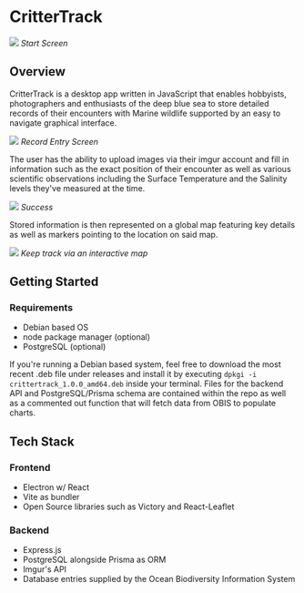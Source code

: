 # CritterTrack
![](https://i.imgur.com/Wv1IwWn.png)
*Start Screen*

## Overview
CritterTrack is a desktop app written in JavaScript that enables hobbyists, photographers and enthusiasts of the deep blue sea to store detailed records of their encounters with Marine wildlife supported by an easy to navigate graphical interface.

![](https://i.imgur.com/az3Uh6Q.png)
*Record Entry Screen*

The user has the ability to upload images via their imgur account and fill in information such as the exact position of their encounter as well as various scientific observations including the Surface Temperature and the Salinity levels they've measured at the time.

![](https://i.imgur.com/3RcxMmP.png)
*Success*

Stored information is then represented on a global map featuring key details as well as markers pointing to the location on said map.

![](https://i.imgur.com/ZfEQMMQ.png)
*Keep track via an interactive map*


## Getting Started
### Requirements
- Debian based OS 
- node package manager (optional)
- PostgreSQL (optional)

If you're running a Debian based system, feel free to download the most recent .deb file under releases and install it by executing `dpkgi -i crittertrack_1.0.0_amd64.deb` inside your terminal. Files for the backend API and PostgreSQL/Prisma schema are contained within the repo as well as a commented out function that will fetch data from OBIS to populate charts.

## Tech Stack
### Frontend
- Electron w/ React
- Vite as bundler
- Open Source libraries such as Victory and React-Leaflet
### Backend
- Express.js
- PostgreSQL alongside Prisma as ORM
- Imgur's API
- Database entries supplied by the Ocean Biodiversity Information System

